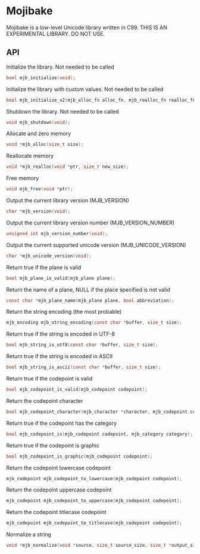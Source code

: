 # Mojibake

Mojibake is a low-level Unicode library written in C99. THIS IS AN EXPERIMENTAL LIBRARY. DO NOT USE.

## API

Initialize the library. Not needed to be called
```c
bool mjb_initialize(void);
```

Initialize the library with custom values. Not needed to be called
```c
bool mjb_initialize_v2(mjb_alloc_fn alloc_fn, mjb_realloc_fn realloc_fn, mjb_free_fn free_fn);
```

Shutdown the library. Not needed to be called
```c
void mjb_shutdown(void);
```

Allocate and zero memory
```c
void *mjb_alloc(size_t size);
```

Reallocate memory
```c
void *mjb_realloc(void *ptr, size_t new_size);
```

Free memory
```c
void mjb_free(void *ptr);
```

Output the current library version (MJB_VERSION)
```c
char *mjb_version(void);
```

Output the current library version number (MJB_VERSION_NUMBER)
```c
unsigned int mjb_version_number(void);
```

Output the current supported unicode version (MJB_UNICODE_VERSION)
```c
char *mjb_unicode_version(void);
```

Return true if the plane is valid
```c
bool mjb_plane_is_valid(mjb_plane plane);
```

Return the name of a plane, NULL if the place specified is not valid
```c
const char *mjb_plane_name(mjb_plane plane, bool abbreviation);
```

Return the string encoding (the most probable)
```c
mjb_encoding mjb_string_encoding(const char *buffer, size_t size);
```

Return true if the string is encoded in UTF-8
```c
bool mjb_string_is_utf8(const char *buffer, size_t size);
```

Return true if the string is encoded in ASCII
```c
bool mjb_string_is_ascii(const char *buffer, size_t size);
```

Return true if the codepoint is valid
```c
bool mjb_codepoint_is_valid(mjb_codepoint codepoint);
```

Return the codepoint character
```c
bool mjb_codepoint_character(mjb_character *character, mjb_codepoint codepoint);
```

Return true if the codepoint has the category
```c
bool mjb_codepoint_is(mjb_codepoint codepoint, mjb_category category);
```

Return true if the codepoint is graphic
```c
bool mjb_codepoint_is_graphic(mjb_codepoint codepoint);
```

Return the codepoint lowercase codepoint
```c
mjb_codepoint mjb_codepoint_to_lowercase(mjb_codepoint codepoint);
```

Return the codepoint uppercase codepoint
```c
mjb_codepoint mjb_codepoint_to_uppercase(mjb_codepoint codepoint);
```

Return the codepoint titlecase codepoint
```c
mjb_codepoint mjb_codepoint_to_titlecase(mjb_codepoint codepoint);
```

Normalize a string
```c
void *mjb_normalize(void *source, size_t source_size, size_t *output_size, mjb_encoding encoding, mjb_normalization form);
```
